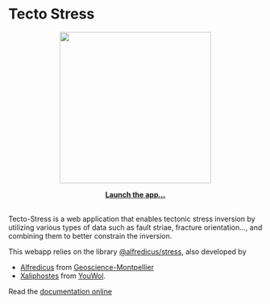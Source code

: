 # Tecto Stress

<p align="center">
    <a href="https://xaliphostes.github.io/tecto-stress/">
        <img src="media/screenshot.png" width="300">
    </a>
</p>

<p align="center">
        <a href="https://xaliphostes.github.io/tecto-stress/"><b>Launch the app...</b></a>
</p>


</br>
Tecto-Stress is a web application that enables tectonic stress inversion by utilizing various types of data such as fault striae, fracture orientation..., and combining them to better constrain the inversion.


This webapp relies on the library [@alfredicus/stress](https://github.com/alfredicus/stress), also developed by 
- [Alfredicus](https://github.com/alfredicus) from [Geoscience-Montpellier](http://www.gm.univ-montp2.fr/)
- [Xaliphostes](https://github.com/xaliphostes) from [YouWol](youwol.com).

Read the [documentation online](./doc/main.md)